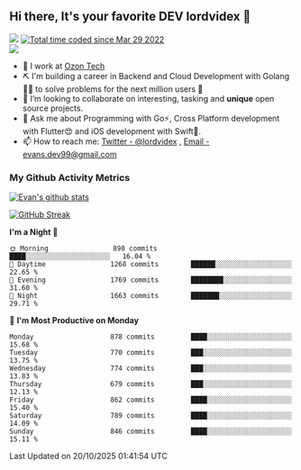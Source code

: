 ## Hi there, It's your favorite DEV lordvidex 👋
<img src="https://komarev.com/ghpvc/?username=lordvidex&label=Views&color=blue&style=plastic" /> <a href="https://wakatime.com/@0e56db35-d16b-410a-acc0-4085055304bf"><img src="https://wakatime.com/badge/user/0e56db35-d16b-410a-acc0-4085055304bf.svg" alt="Total time coded since Mar 29 2022" /></a>  
![](https://github-profile-trophy.vercel.app/?username=lordvidex)
- 🔭 I work at [Ozon Tech](https://ozon.tech/)
- ⛏️ I'm building a career in Backend and Cloud Development with Golang 🧙🏼 to solve problems for the next million users 🤌
- 👯 I’m looking to collaborate on interesting, tasking and **unique** open source projects.
- 💬 Ask me about Programming with Go⚡️, Cross Platform development with Flutter😍 and iOS development with Swift🚀.
- 📫 How to reach me: [Twitter - @lordvidex](https://twitter.com/lordvidex) , [Email - evans.dev99@gmail.com](mailto:evans.dev99@gmail.com?body=Hello%20Evans,)
  
### My Github Activity Metrics
<div>
<!-- <a href="https://github.com/lordvidex">
  <img src="https://github-readme-stats.vercel.app/api/top-langs/?username=lordvidex&theme=light" />
</a>    -->
<!-- [![Top Langs](https://github-readme-stats.vercel.app/api/top-langs/?username=lordvidex)](https://github.com/lordvidex/)  -->
<a href="https://github.com/lordvidex">
 <img src="https://github-readme-stats.vercel.app/api?username=lordvidex&show_icons=true&theme=light&line_height=27" alt="Evan's github stats"/>
</a>
</div>

[![GitHub Streak](https://github-readme-streak-stats.herokuapp.com?user=lordvidex&theme=github-dark&hide_border=true)](https://git.io/streak-stats)

<!--
  <a href="https://github.com/iampawan/FlutterExampleApps">
    <img align="center" src="https://github-readme-stats.vercel.app/api/pin/?username=iampawan&repo=FlutterExampleApps&theme=light" />

  </a>
  <a href="https://github.com/iampawan/VelocityX">
   <img align="center" src="https://github-readme-stats.vercel.app/api/pin/?username=iampawan&repo=VelocityX&theme=light" />
  </a>
-->
<!--START_SECTION:waka-->
**I'm a Night 🦉** 

```text
🌞 Morning                898 commits         ████░░░░░░░░░░░░░░░░░░░░░   16.04 % 
🌆 Daytime                1268 commits        ██████░░░░░░░░░░░░░░░░░░░   22.65 % 
🌃 Evening                1769 commits        ████████░░░░░░░░░░░░░░░░░   31.60 % 
🌙 Night                  1663 commits        ███████░░░░░░░░░░░░░░░░░░   29.71 % 
```
📅 **I'm Most Productive on Monday** 

```text
Monday                   878 commits         ████░░░░░░░░░░░░░░░░░░░░░   15.68 % 
Tuesday                  770 commits         ███░░░░░░░░░░░░░░░░░░░░░░   13.75 % 
Wednesday                774 commits         ███░░░░░░░░░░░░░░░░░░░░░░   13.83 % 
Thursday                 679 commits         ███░░░░░░░░░░░░░░░░░░░░░░   12.13 % 
Friday                   862 commits         ████░░░░░░░░░░░░░░░░░░░░░   15.40 % 
Saturday                 789 commits         ████░░░░░░░░░░░░░░░░░░░░░   14.09 % 
Sunday                   846 commits         ████░░░░░░░░░░░░░░░░░░░░░   15.11 % 
```



 Last Updated on 20/10/2025 01:41:54 UTC
<!--END_SECTION:waka-->
